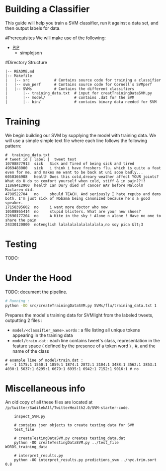 Building a Classifier
=======================================
This guide will help you train a SVM classifier, run it against a data set, and then output labels for data.

#Prerequisites
We will make use of the following:
- [PIP](https://pypi.python.org/pypi/pip)
  - simplejson
  
#Directory Structure

    |-- README.md
    |-- Makefile
    |   |-- src           # Contains source code for training a classifier
    |   |-- svm_perf      # Contains source code for Cornell's SVMperf
    |   |-- SVMs          # Contains the different classifiers
    |       |-- training_data.txt  # input for creatTrainingDataSVM.py
    |       |-- model/             # contains .dat for the SVM
    |       |-- bin/               # contains binary data needed for SVM

# Training
We begin building our SVM by supplying the model with training data. We will use a simple 
simple text file where each line follows the following pattern:

```CSV
#  training_data.txt
# tweet id | label |  tweet text
10708877913  sick   Sick and Tired of being sick and tired 
4969488000   sick   i think i have freshers flu. which is quite a feat even for me. and makes me want to be back at uni sooo badly...
6050366908   health Does this cold,dreary weather affect YOUR joints? What do U do to comfort yourself when cold, stiff & in pain??!? 
11869412900  health Ian Dury died of cancer WAY before Malcolm Maclaren did. 
4798522704   no     should TEACH. And seriously I hate repubs and dems both. I'm just sick of Nobama being canonized because he's a good speaker. 
17158395602  no     i want more doctor who now 
10588865414  no     stupid blisters. What are your new shoes? 
22690177204  no     A Kite in the sky ! Alone n alone ! Have no one to share the pain 
24330120800  notenglish lalalalalalalalalala,no soy pica &lt;3 
```

# Testing
TODO:


# Under the Hood
TODO: document the pipeline.

```bash
# Running : 
python -OO src/createTrainingDataSVM.py SVMs/flu/training_data.txt 1 
```
Prepares the model's training data for SVMlight from the labeled tweets, outputting 2 files :
  - `model/<classifier_name>.words` : a file listing all unique tokens appearing in the training data
  - `model/train.dat`               : each line contains tweet's class, representation in the feature space ( defined by the presence of a token word ) , #, and the name of the class

```
# example line of model/train.dat : 
#  -1 1175:1 1550:1 1859:1 1874:1 2872:1 3104:1 3488:1 3562:1 3853:1 4030:1 5637:1 6295:1 6679:1 6935:1 6942:1 7152:1 9016:1 # no
```


# Miscellaneous info
An old copy of all these files are located at `/p/twitter/SadilekAll/TwitterHealth2.0/SVM-starter-code`.
```
    inspect_SVM.py  

    # contains json objects to create testing data for SVM
    test_file 
    
    # createTestingDataSVM.py creates testing_data.dat
    python -OO createTestingDataSVM.py ../test_file WORDS_training_data

    # interpret_results.py 
    python -OO interpret_results.py predictions_svm ../nyc.trim.sort 0.8
```
